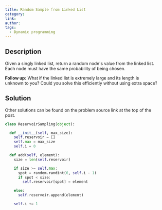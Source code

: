 ```yaml
---
title: Random Sample from Linked List
category:
link:
author:
tags:
  - Dynamic programming
---
```


## Description

Given a singly linked list, return a random node's value from the linked list. Each node must have the same probability of being chosen.

**Follow up:** What if the linked list is extremely large and its length is unknown to you? Could you solve this efficiently without using extra space?

## Solution

Other solutions can be found on the problem source link at the top of the post.

```python
class ReservoirSampling(object):

  def __init__(self, max_size):
    self.reservoir = []
    self.max = max_size
    self.i = 0

  def add(self, element):
    size = len(self.reservoir)

    if size >= self.max:
      spot = random.randint(0, self.i - 1)
      if spot < size:
        self.reservoir[spot] = element

    else:
      self.reservoir.append(element)

    self.i += 1
```
